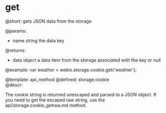 get
=============


@short:
	gets JSON data from the storage 
	

@params:
- name		string		the data key

@returns:
- data		object			a data item from the storage associated with the key or <i>null</i>


@example:
var weather = webix.storage.cookie.get('weather');

@template:	api_method
@defined:	storage.cookie	
@descr:

The cookie string is returned unescaped and parsed to a JSON object. If you need to get the escaped raw string, use the api/storage.cookie_getraw.md method.

